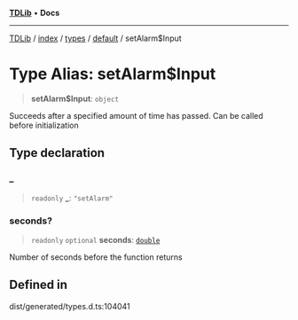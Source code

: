 [**TDLib**](../../../../../../README.md) • **Docs**

***

[TDLib](../../../../../../modules.md) / [index](../../../../../README.md) / [types](../../../README.md) / [default](../README.md) / setAlarm$Input

# Type Alias: setAlarm$Input

> **setAlarm$Input**: `object`

Succeeds after a specified amount of time has passed. Can be called before initialization

## Type declaration

### \_

> `readonly` **\_**: `"setAlarm"`

### seconds?

> `readonly` `optional` **seconds**: [`double`](double.md)

Number of seconds before the function returns

## Defined in

dist/generated/types.d.ts:104041
